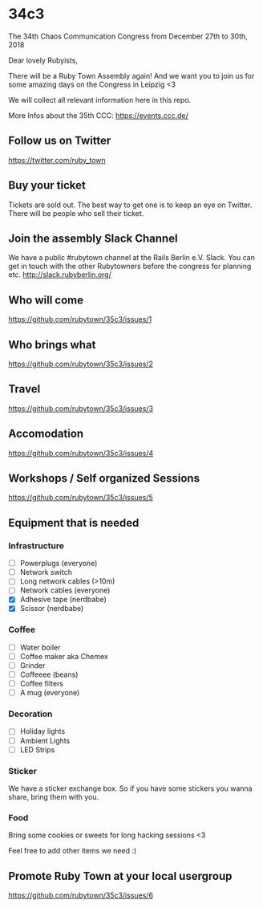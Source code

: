 # 34c3

The 34th Chaos Communication Congress from December 27th to 30th, 2018

Dear lovely Rubyists,

There will be a Ruby Town Assembly again! And we want you to join us for some amazing days on the Congress in Leipzig <3

We will collect all relevant information here in this repo.

More Infos about the 35th CCC: https://events.ccc.de/

## Follow us on Twitter
https://twitter.com/ruby_town

## Buy your ticket
Tickets are sold out. The best way to get one is to keep an eye on Twitter. There will be people who sell their ticket.

## Join the assembly Slack Channel
We have a public #rubytown channel at the Rails Berlin e.V. Slack. You can get in touch with the other Rubytowners before 
the congress for planning etc.
http://slack.rubyberlin.org/

## Who will come
https://github.com/rubytown/35c3/issues/1

## Who brings what
https://github.com/rubytown/35c3/issues/2

## Travel
https://github.com/rubytown/35c3/issues/3

## Accomodation
https://github.com/rubytown/35c3/issues/4

## Workshops / Self organized Sessions
https://github.com/rubytown/35c3/issues/5

## Equipment that is needed

### Infrastructure
  - [ ] Powerplugs (everyone)
  - [ ] Network switch
  - [ ] Long network cables (>10m)
  - [ ] Network cables (everyone)
  - [x] Adhesive tape (nerdbabe)
  - [x] Scissor (nerdbabe)
  
### Coffee
  - [ ] Water boiler
  - [ ] Coffee maker aka Chemex
  - [ ] Grinder
  - [ ] Coffeeee (beans)
  - [ ] Coffee filters
  - [ ] A mug (everyone)
  
### Decoration
  - [ ] Holiday lights 
  - [ ] Ambient Lights
  - [ ] LED Strips
  
### Sticker
  We have a sticker exchange box. So if you have some stickers you wanna share, bring them with you.
  
### Food
  Bring some cookies or sweets for long hacking sessions <3

Feel free to add other items we need :)

## Promote Ruby Town at your local usergroup
https://github.com/rubytown/35c3/issues/6


